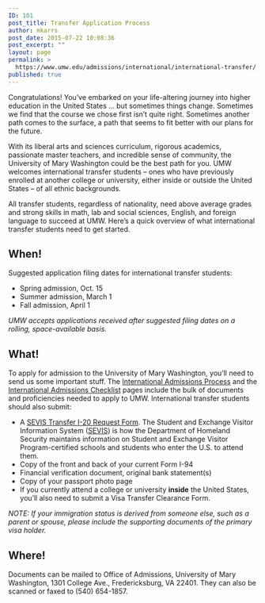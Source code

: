 ```yaml
---
ID: 101
post_title: Transfer Application Process
author: mkarrs
post_date: 2015-07-22 10:08:36
post_excerpt: ""
layout: page
permalink: >
  https://www.umw.edu/admissions/international/international-transfer/
published: true
---
```

Congratulations! You’ve embarked on your life-altering journey into higher education in the United States … but sometimes things change. Sometimes we find that the course we chose first isn’t quite right. Sometimes another path comes to the surface, a path that seems to fit better with our plans for the future.

With its liberal arts and sciences curriculum, rigorous academics, passionate master teachers, and incredible sense of community, the University of Mary Washington could be the best path for you. UMW welcomes international transfer students – ones who have previously enrolled at another college or university, either inside or outside the United States – of all ethnic backgrounds.

All transfer students, regardless of nationality, need above average grades and strong skills in math, lab and social sciences, English, and foreign language to succeed at UMW. Here’s a quick overview of what international transfer students need to get started.
<h2>When!</h2>
Suggested application filing dates for international transfer students:
<ul>
	<li>Spring admission, Oct. 15</li>
	<li>Summer admission, March 1</li>
	<li>Fall admission, April 1</li>
</ul>
<em>UMW accepts applications received after suggested filing dates on a rolling, space-available basis. </em>
<h2>What!</h2>
To apply for admission to the University of Mary Washington, you’ll need to send us some important stuff. The <a href="/admissions/international/first-year-process/">International Admissions Process</a> and the<a href="http://www.umw.edu/admissions/international/international-checklist/"> International Admissions Checklist</a> pages include the bulk of documents and proficiencies needed to apply to UMW. International transfer students should also submit:
<ul>
	<li>A <a href="http://international.umw.edu/international-services/prospective/sevis-transfer-i-20-request-form/">SEVIS Transfer I-20 Request Form</a>. The Student and Exchange Visitor Information System (<a href="http://www.ice.gov/sevis/overview">SEVIS</a>) is how the Department of Homeland Security maintains information on Student and Exchange Visitor Program-certified schools and students who enter the U.S. to attend them.</li>
	<li>Copy of the front and back of your current Form I-94</li>
	<li>Financial verification document, original bank statement(s)</li>
	<li>Copy of your passport photo page</li>
	<li>If you currently attend a college or university <strong>inside</strong> the United States, you’ll also need to submit a Visa Transfer Clearance Form.</li>
</ul>
<em>NOTE: If your immigration status is derived from someone else, such as a parent or spouse, please include the supporting documents of the primary visa holder.</em>
<h2>Where!</h2>
Documents can be mailed to Office of Admissions, University of Mary Washington, 1301 College Ave., Fredericksburg, VA 22401. They can also be scanned or faxed to (540) 654-1857.